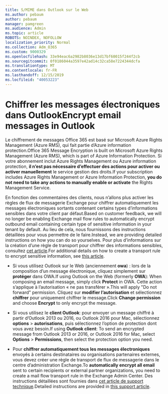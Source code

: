 ```yaml
---
title: S/MIME dans Outlook sur le Web
ms.author: pebaum
author: pebaum
manager: pamgreen
ms.audience: Admin
ms.topic: article
ROBOTS: NOINDEX, NOFOLLOW
localization_priority: Normal
ms.collection: Adm_O365
ms.custom: 9000329
ms.openlocfilehash: 33e94eac6a2982b8036e13d17bf60015f244f2cb
ms.sourcegitcommit: 0f0186044a3597e42ad14c32ca58e7224344dcfa
ms.translationtype: MT
ms.contentlocale: fr-FR
ms.lasthandoff: 12/15/2019
ms.locfileid: "40053223"
---
```

# <a name="encrypt-email-messages-in-outlook"></a><span data-ttu-id="4ef54-102">Chiffrer les messages électroniques dans Outlook</span><span class="sxs-lookup"><span data-stu-id="4ef54-102">Encrypt email messages in Outlook</span></span>

<span data-ttu-id="4ef54-103">Le chiffrement de messages Office 365 est basé sur Microsoft Azure Rights Management (Azure RMS), qui fait partie d’Azure information protection.</span><span class="sxs-lookup"><span data-stu-id="4ef54-103">Office 365 Message Encryption is built on Microsoft Azure Rights Management (Azure RMS), which is part of Azure Information Protection.</span></span> <span data-ttu-id="4ef54-104">Si votre abonnement inclut Azure Rights Management ou Azure information protection, **il n’est pas nécessaire d’effectuer des actions pour activer ou activer manuellement** le service gestion des droits.</span><span class="sxs-lookup"><span data-stu-id="4ef54-104">If your subscription includes Azure Rights Management or Azure Information Protection, **you do not need to take any actions to manually enable or activate** the Rights Management Service.</span></span>

<span data-ttu-id="4ef54-105">En fonction des commentaires des clients, nous n’allons plus activer les règles de flux de messagerie Exchange pour chiffrer automatiquement les messages électroniques sortants contenant certains types d’informations sensibles dans votre client par défaut.</span><span class="sxs-lookup"><span data-stu-id="4ef54-105">Based on customer feedback, we will no longer be enabling Exchange mail flow rules to automatically encrypt outbound email containing certain type of sensitive information in your tenant by default.</span></span> <span data-ttu-id="4ef54-106">Au lieu de cela, nous fournissons des instructions détaillées pour vous permettre de le faire.</span><span class="sxs-lookup"><span data-stu-id="4ef54-106">Instead, we are providing detailed instructions on how you can do so yourselves.</span></span> <span data-ttu-id="4ef54-107">Pour plus d’informations sur la création d’une règle de transport pour chiffrer des informations sensibles, consultez [cet article](https://aka.ms/OmeEtr).</span><span class="sxs-lookup"><span data-stu-id="4ef54-107">For additional details on how to create a transport rule to encrypt sensitive information, see [this article](https://aka.ms/OmeEtr).</span></span>

- <span data-ttu-id="4ef54-108">Si vous utilisez Outlook sur le Web (anciennement **owa**) : lors de la composition d’un message électronique, cliquez simplement sur **protéger** dans OWA.</span><span class="sxs-lookup"><span data-stu-id="4ef54-108">If using Outlook on the Web (formerly **OWA**): When composing an email message, simply click **Protect** in OWA.</span></span> <span data-ttu-id="4ef54-109">Cette action s’applique à l’autorisation « ne pas transférer ».</span><span class="sxs-lookup"><span data-stu-id="4ef54-109">This will apply "Do not forward" permission.</span></span> <span data-ttu-id="4ef54-110">Cliquez sur **modifier l’autorisation** et sélectionnez **chiffrer** pour uniquement chiffrer le message.</span><span class="sxs-lookup"><span data-stu-id="4ef54-110">Click **Change permission** and choose **Encrypt** to only encrypt the message.</span></span>

- <span data-ttu-id="4ef54-111">Si vous utilisez le **client Outlook**: pour envoyer un message chiffré à partir d’Outlook 2013 ou 2016, ou Outlook 2016 pour Mac, sélectionnez **options** > **autorisations**, puis sélectionnez l’option de protection dont vous avez besoin.</span><span class="sxs-lookup"><span data-stu-id="4ef54-111">If using **Outlook client**: To send an encrypted message from Outlook 2013 or 2016, or Outlook 2016 for Mac, select **Options** > **Permissions**, then select the protection option you need.</span></span>

- <span data-ttu-id="4ef54-112">Pour **chiffrer automatiquement tous les messages électroniques** envoyés à certains destinataires ou organisations partenaires externes, vous devez créer une règle de transport de flux de messagerie dans le centre d’administration Exchange.</span><span class="sxs-lookup"><span data-stu-id="4ef54-112">To **automatically encrypt all email** sent to certain recipients or external partner organizations, you need to create a mail flow transport rule in the Exchange Admin Center.</span></span> <span data-ttu-id="4ef54-113">Des instructions détaillées sont fournies dans [cet article de support technique](https://docs.microsoft.com/office365/securitycompliance/define-mail-flow-rules-to-encrypt-email#create-a-mail-flow-rule-to-encrypt-email-messages-with-the-new-ome-capabilities).</span><span class="sxs-lookup"><span data-stu-id="4ef54-113">Detailed instructions are provided in [this support article](https://docs.microsoft.com/office365/securitycompliance/define-mail-flow-rules-to-encrypt-email#create-a-mail-flow-rule-to-encrypt-email-messages-with-the-new-ome-capabilities).</span></span>

